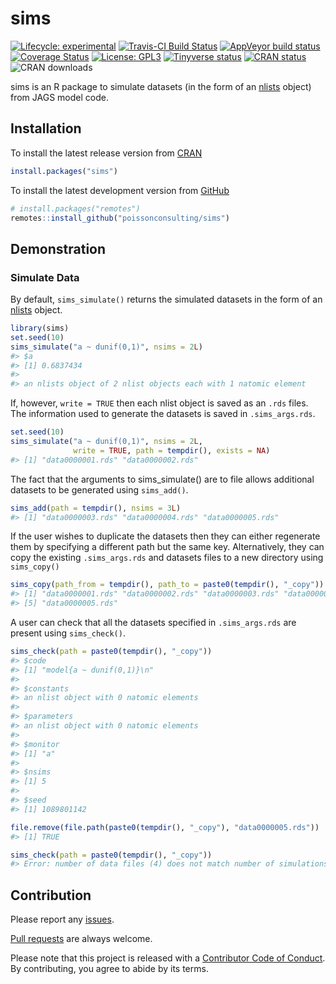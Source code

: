 
<!-- README.md is generated from README.Rmd. Please edit that file -->

# sims

<!-- badges: start -->

[![Lifecycle:
experimental](https://img.shields.io/badge/lifecycle-experimental-orange.svg)](https://www.tidyverse.com/lifecycle/#experimental)
[![Travis-CI Build
Status](https://travis-ci.com/poissonconsulting/sims.svg?branch=master)](https://travis-ci.com/poissonconsulting/sims)
[![AppVeyor build
status](https://ci.appveyor.com/api/projects/status/github/poissonconsulting/sims?branch=master&svg=true)](https://ci.appveyor.com/project/poissonconsulting/sims)
[![Coverage
Status](https://img.shields.io/codecov/c/github/poissonconsulting/sims/master.svg)](https://codecov.io/github/poissonconsulting/sims?branch=master)
[![License:
GPL3](https://img.shields.io/badge/License-GPL3-blue.svg)](https://www.gnu.org/licenses/gpl-3.0.html)
[![Tinyverse
status](https://tinyverse.netlify.com/badge/sims)](https://CRAN.R-project.org/package=sims)
[![CRAN
status](https://www.r-pkg.org/badges/version/sims)](https://cran.r-project.org/package=sims)
![CRAN downloads](http://cranlogs.r-pkg.org/badges/sims)
<!-- badges: end -->

sims is an R package to simulate datasets (in the form of an
[nlists](https://github.com/poissonconsulting/nlist) object) from JAGS
model code.

## Installation

To install the latest release version from
[CRAN](https://cran.r-project.org)

``` r
install.packages("sims")
```

To install the latest development version from
[GitHub](https://github.com/poissonconsulting/sims)

``` r
# install.packages("remotes")
remotes::install_github("poissonconsulting/sims")
```

## Demonstration

### Simulate Data

By default, `sims_simulate()` returns the simulated datasets in the form
of an [nlists](https://github.com/poissonconsulting/nlist) object.

``` r
library(sims)
set.seed(10)
sims_simulate("a ~ dunif(0,1)", nsims = 2L)
#> $a
#> [1] 0.6837434
#> 
#> an nlists object of 2 nlist objects each with 1 natomic element
```

If, however, `write = TRUE` then each nlist object is saved as an `.rds`
files. The information used to generate the datasets is saved in
`.sims_args.rds`.

``` r
set.seed(10)
sims_simulate("a ~ dunif(0,1)", nsims = 2L,
              write = TRUE, path = tempdir(), exists = NA)
#> [1] "data0000001.rds" "data0000002.rds"
```

The fact that the arguments to sims\_simulate() are to file allows
additional datasets to be generated using `sims_add()`.

``` r
sims_add(path = tempdir(), nsims = 3L)
#> [1] "data0000003.rds" "data0000004.rds" "data0000005.rds"
```

If the user wishes to duplicate the datasets then they can either
regenerate them by specifying a different path but the same key.
Alternatively, they can copy the existing `.sims_args.rds` and datasets
files to a new directory using `sims_copy()`

``` r
sims_copy(path_from = tempdir(), path_to = paste0(tempdir(), "_copy"))
#> [1] "data0000001.rds" "data0000002.rds" "data0000003.rds" "data0000004.rds"
#> [5] "data0000005.rds"
```

A user can check that all the datasets specified in `.sims_args.rds` are
present using `sims_check()`.

``` r
sims_check(path = paste0(tempdir(), "_copy"))
#> $code
#> [1] "model{a ~ dunif(0,1)}\n"
#> 
#> $constants
#> an nlist object with 0 natomic elements
#> 
#> $parameters
#> an nlist object with 0 natomic elements
#> 
#> $monitor
#> [1] "a"
#> 
#> $nsims
#> [1] 5
#> 
#> $seed
#> [1] 1089801142

file.remove(file.path(paste0(tempdir(), "_copy"), "data0000005.rds"))
#> [1] TRUE
```

``` r
sims_check(path = paste0(tempdir(), "_copy"))
#> Error: number of data files (4) does not match number of simulations (5)
```

## Contribution

Please report any
[issues](https://github.com/poissonconsulting/sims/issues).

[Pull requests](https://github.com/poissonconsulting/sims/pulls) are
always welcome.

Please note that this project is released with a [Contributor Code of
Conduct](https://github.com/poissonconsulting/sims/blob/master/CODE_OF_CONDUCT.md).
By contributing, you agree to abide by its terms.

